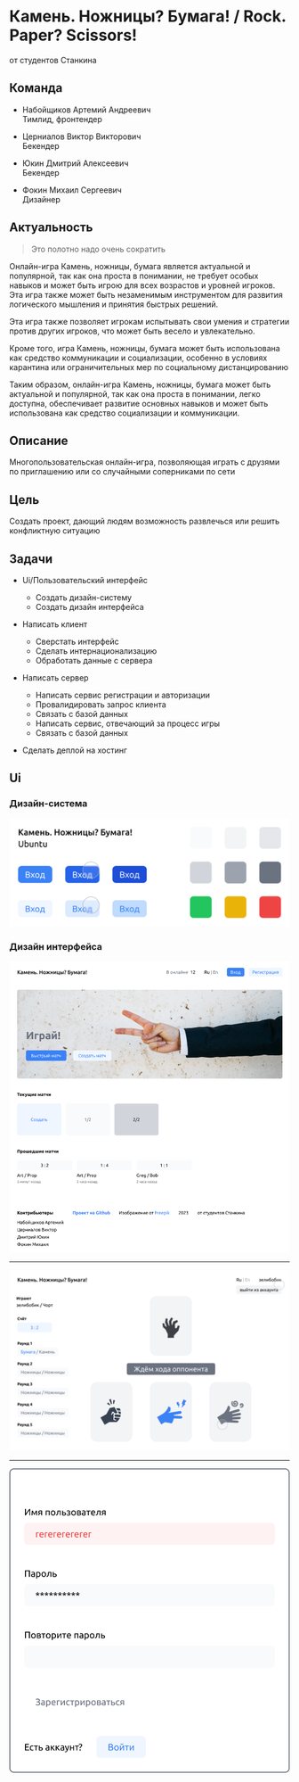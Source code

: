 # Камень. Ножницы? Бумага! / Rock. Paper? Scissors!

от студентов Станкина

## Команда

- Набойщиков Артемий Андреевич  
  Тимлид, фронтендер

- Церниалов Виктор Викторович  
  Бекендер

- Юкин Дмитрий Алексеевич  
  Бекендер

- Фокин Михаил Сергеевич  
  Дизайнер

## Актуальность

> Это полотно надо очень сократить

Онлайн-игра Камень, ножницы, бумага является актуальной и популярной, так как она проста в понимании, не требует особых навыков и может быть игрою для всех возрастов и уровней игроков. Эта игра также может быть незаменимым инструментом для развития логического мышления и принятия быстрых решений.

Эта игра также позволяет игрокам испытывать свои умения и стратегии против других игроков, что может быть весело и увлекательно.

Кроме того, игра Камень, ножницы, бумага может быть использована как средство коммуникации и социализации, особенно в условиях карантина или ограничительных мер по социальному дистанцированию

Таким образом, онлайн-игра Камень, ножницы, бумага может быть актуальной и популярной, так как она проста в понимании, легко доступна, обеспечивает развитие основных навыков и может быть использована как средство социализации и коммуникации.

## Описание

Многопользовательская онлайн-игра, позволяющая играть с друзями по приглашению или со случайными соперниками по сети

## Цель

Создать проект, дающий людям возможность развлечься или решить конфликтную ситуацию

## Задачи

- Ui/Пользовательский интерфейс

  - Создать дизайн-систему
  - Создать дизайн интерфейса

- Написать клиент

  - Сверстать интерфейс
  - Сделать интернационализацию
  - Обработать данные с сервера

- Написать сервер

  - Написать сервис регистрации и авторизации
  - Провалидировать запрос клиента
  - Связать с базой данных
  - Написать сервис, отвечающий за процесс игры
  - Связать с базой данных

- Сделать деплой на хостинг

## Ui

### Дизайн-система

![](/public/presentation/design-system.png)

### Дизайн интерфейса

![](/public/presentation/ui-1.png)

---

![](/public/presentation/ui-2.png)

---

![](/public/presentation/ui-3.png)
